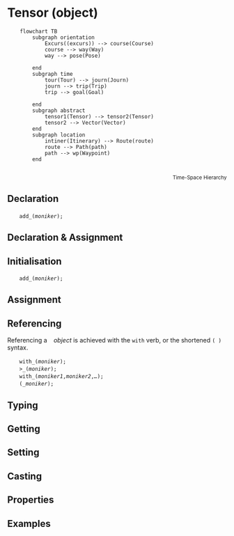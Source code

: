 # Tensor (object)

```mermaid
    flowchart TB
        subgraph orientation
            Excurs((excurs)) --> course(Course)
            course --> way(Way)
            way --> pose(Pose)

        end
        subgraph time
            tour(Tour) --> journ(Journ)
            journ --> trip(Trip)
            trip --> goal(Goal)
            
        end
        subgraph abstract
            tensor1(Tensor) --> tensor2(Tensor)
            tensor2 --> Vector(Vector)
        end
        subgraph location
            intiner(Itinerary) --> Route(route)
            route --> Path(path)
            path --> wp(Waypoint)
        end
        
```
<div style="text-align: right"><sub>Time-Space Hierarchy</sub></div>

<!-- Abstract-Location-Orientation-Time -->

<a name="declare"></a>
## Declaration

&nbsp;&nbsp;&nbsp;&nbsp;&nbsp;&nbsp; `add_(`*`moniker`*`);`<br>

<a name="declare_assign"></a>
## Declaration & Assignment

<a name="initial"></a>
## Initialisation

&nbsp;&nbsp;&nbsp;&nbsp;&nbsp;&nbsp; `add_(`*`moniker`*`);`<br>

<a name="assign"></a>
## Assignment

<a name="reference"></a>
## Referencing
Referencing a ` ` *object* is achieved with the `with` verb, or the shortened `(`*` `*`)` syntax. 

&nbsp;&nbsp;&nbsp;&nbsp;&nbsp;&nbsp; `with_(`*`moniker`*`);`<br>
&nbsp;&nbsp;&nbsp;&nbsp;&nbsp;&nbsp; `>_(`*`moniker`*`);`<br>
&nbsp;&nbsp;&nbsp;&nbsp;&nbsp;&nbsp; `with_(`*`moniker1`*`,`*`moniker2`*`,`*`…`*`);`<br>
&nbsp;&nbsp;&nbsp;&nbsp;&nbsp;&nbsp; `(`*`_moniker`*`);`

<a name="type"></a>
## Typing

<a name="get"></a>
## Getting

<a name="set"></a>
## Setting

<a name="cast"></a>
## Casting

<a name="properties"></a>
## Properties

<a name="example"></a>
## Examples